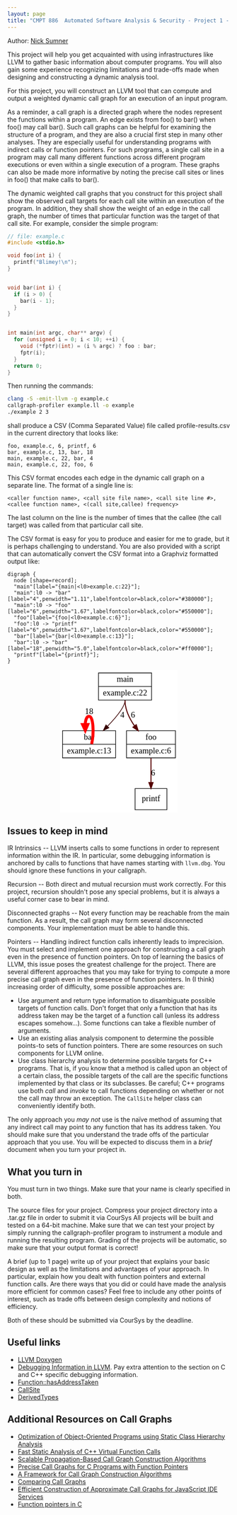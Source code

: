 ```yaml
---
layout: page
title: "CMPT 886  Automated Software Analysis & Security - Project 1 - Weighted Call Graphs"
---
```



Author: [Nick Sumner](https://www2.cs.sfu.ca/~wsumner/teaching/886/18/)


This project will help you get acquainted with using infrastructures like LLVM to gather basic information about computer programs. You will also gain some experience recognizing limitations and trade-offs made when designing and constructing a dynamic analysis tool.

For this project, you will construct an LLVM tool that can compute and output a weighted dynamic call graph for an execution of an input program.

As a reminder, a call graph is a directed graph where the nodes represent the functions within a program. An edge exists from foo() to bar() when foo() may call bar(). Such call graphs can be helpful for examining the structure of a program, and they are also a crucial first step in many other analyses. They are especially useful for understanding programs with indirect calls or function pointers. For such programs, a single call site in a program may call many different functions across different program executions or even within a single execution of a program. These graphs can also be made more informative by noting the precise call sites or lines in foo() that make calls to bar().

The dynamic weighted call graphs that you construct for this project shall show the observed call targets for each call site within an execution of the program. In addition, they shall show the weight of an edge in the call graph, the number of times that particular function was the target of that call site. For example, consider the simple program:



```cpp
// file: example.c
#include <stdio.h>

void foo(int i) {
  printf("Blimey!\n");
}


void bar(int i) {
  if (i > 0) {
    bar(i - 1);
  }
}


int main(int argc, char** argv) {
  for (unsigned i = 0; i < 10; ++i) {
    void (*fptr)(int) = (i % argc) ? foo : bar;
    fptr(i);
  }
  return 0;
}
```

Then running the commands:

```bash
clang -S -emit-llvm -g example.c
callgraph-profiler example.ll -o example
./example 2 3
```

shall produce a CSV (Comma Separated Value) file called profile-results.csv in the current directory that looks like:

```
foo, example.c, 6, printf, 6
bar, example.c, 13, bar, 18
main, example.c, 22, bar, 4
main, example.c, 22, foo, 6
```

This CSV format encodes each edge in the dynamic call graph on a separate line. The format of a single line is:

```
<caller function name>, <call site file name>, <call site line #>, <callee function name>, <(call site,callee) frequency>
```

The last column on the line is the number of times that the callee (the call target) was called from that particular call site.

The CSV format is easy for you to produce and easier for me to grade, but it is perhaps challenging to understand. You are also provided with a script that can automatically convert the CSV format into a Graphviz formatted output like:

```
digraph {
  node [shape=record];
  "main"[label="{main|<l0>example.c:22}"];
  "main":l0 -> "bar" [label="4",penwidth="1.11",labelfontcolor=black,color="#380000"];
  "main":l0 -> "foo" [label="6",penwidth="1.67",labelfontcolor=black,color="#550000"];
  "foo"[label="{foo|<l0>example.c:6}"];
  "foo":l0 -> "printf" [label="6",penwidth="1.67",labelfontcolor=black,color="#550000"];
  "bar"[label="{bar|<l0>example.c:13}"];
  "bar":l0 -> "bar" [label="18",penwidth="5.0",labelfontcolor=black,color="#ff0000"];
  "printf"[label="{printf}"];
}
```


<svg style="display: block;margin:auto; background-color:white" width="200pt" height="241pt" viewBox="0.00 0.00 199.50 241.00" xmlns="http://www.w3.org/2000/svg" xmlns:xlink="http://www.w3.org/1999/xlink">
<g id="graph0" class="graph" transform="scale(1 1) rotate(0) translate(4 237)">
<title>%3</title>
<!-- printf -->
<g id="node1" class="node"><title>printf</title>
<polygon fill="none" stroke="black" points="123,-0.5 123,-36.5 177,-36.5 177,-0.5 123,-0.5"></polygon>
<text text-anchor="middle" x="150" y="-14.8" font-family="Times,serif" font-size="14.00">printf</text>
</g>
<!-- main -->
<g id="node2" class="node"><title>main</title>
<polygon fill="none" stroke="black" points="61,-186.5 61,-232.5 151,-232.5 151,-186.5 61,-186.5"></polygon>
<text text-anchor="middle" x="106" y="-217.3" font-family="Times,serif" font-size="14.00">main</text>
<polyline fill="none" stroke="black" points="61,-209.5 151,-209.5 "></polyline>
<text text-anchor="middle" x="106" y="-194.3" font-family="Times,serif" font-size="14.00">example.c:22</text>
</g>
<!-- bar -->
<g id="node3" class="node"><title>bar</title>
<polygon fill="none" stroke="black" points="0,-88.5 0,-134.5 90,-134.5 90,-88.5 0,-88.5"></polygon>
<text text-anchor="middle" x="45" y="-119.3" font-family="Times,serif" font-size="14.00">bar</text>
<polyline fill="none" stroke="black" points="0,-111.5 90,-111.5 "></polyline>
<text text-anchor="middle" x="45" y="-96.3" font-family="Times,serif" font-size="14.00">example.c:13</text>
</g>
<!-- main&#45;&gt;bar -->
<g id="edge1" class="edge"><title>main:l0-&gt;bar</title>
<path fill="none" stroke="#380000" stroke-width="1.11111" d="M106,-186C106,-175.597 91.3472,-157.736 76.4046,-142.226"></path>
<polygon fill="#380000" stroke="#380000" stroke-width="1.11111" points="78.6276,-139.496 69.1088,-134.844 73.6489,-144.417 78.6276,-139.496"></polygon>
<text text-anchor="middle" x="101.5" y="-156.8" font-family="Times,serif" font-size="14.00">4</text>
</g>
<!-- foo -->
<g id="node4" class="node"><title>foo</title>
<polygon fill="none" stroke="black" points="108.5,-88.5 108.5,-134.5 191.5,-134.5 191.5,-88.5 108.5,-88.5"></polygon>
<text text-anchor="middle" x="150" y="-119.3" font-family="Times,serif" font-size="14.00">foo</text>
<polyline fill="none" stroke="black" points="108.5,-111.5 191.5,-111.5 "></polyline>
<text text-anchor="middle" x="150" y="-96.3" font-family="Times,serif" font-size="14.00">example.c:6</text>
</g>
<!-- main&#45;&gt;foo -->
<g id="edge2" class="edge"><title>main:l0-&gt;foo</title>
<path fill="none" stroke="#550000" stroke-width="1.66667" d="M106,-186C106,-170.412 113.376,-155.268 122.087,-142.817"></path>
<polygon fill="#550000" stroke="#550000" stroke-width="1.66667" points="125.019,-144.742 128.258,-134.654 119.435,-140.521 125.019,-144.742"></polygon>
<text text-anchor="middle" x="119.5" y="-156.8" font-family="Times,serif" font-size="14.00">6</text>
</g>
<!-- bar&#45;&gt;bar -->
<g id="edge3" class="edge"><title>bar:l0-&gt;bar</title>
<path fill="none" stroke="#ff0000" stroke-width="5" d="M49.3073,-111.712C53.6428,-130.999 52.207,-159 45,-159 41.1086,-159 38.8998,-153.08 38.3735,-145.08"></path>
<polygon fill="#ff0000" stroke="#ff0000" stroke-width="5" points="42.7497,-145.028 38.5285,-134.962 34.0007,-144.894 42.7497,-145.028"></polygon>
<text text-anchor="middle" x="45" y="-162.8" font-family="Times,serif" font-size="14.00">18</text>
</g>
<!-- foo&#45;&gt;printf -->
<g id="edge4" class="edge"><title>foo:l0-&gt;printf</title>
<path fill="none" stroke="#550000" stroke-width="1.66667" d="M150,-88C150,-74.4789 150,-59.4566 150,-46.9335"></path>
<polygon fill="#550000" stroke="#550000" stroke-width="1.66667" points="153.5,-46.6722 150,-36.6722 146.5,-46.6723 153.5,-46.6722"></polygon>
<text text-anchor="middle" x="153.5" y="-58.8" font-family="Times,serif" font-size="14.00">6</text>
</g>
</g>
</svg>
 
## Issues to keep in mind
IR Intrinsics -- LLVM inserts calls to some functions in order to represent
information within the IR.
In particular, some debugging information is anchored by calls to functions
that have names starting with `llvm.dbg`.
You should ignore these functions in your callgraph.

Recursion -- Both direct and mutual recursion must work correctly.
For this project, recursion shouldn't pose any special problems, but it is
always a useful corner case to bear in mind.

Disconnected graphs -- Not every function may be reachable from the main
function.
As a result, the call graph may form several disconnected components.
Your implementation must be able to handle this.

Pointers -- Handling indirect function calls inherently leads to imprecision.
You must select and implement one approach for constructing a call graph even
in the presence of function pointers.
On top of learning the basics of LLVM, this issue poses the greatest challenge
for the project.
There are several different approaches that you may take for trying to compute
a more precise call graph even in the presence of function pointers.
In (I think) increasing order of difficulty, some possible approaches are:

* Use argument and return type information to disambiguate possible targets of 
  function calls.
  Don't forget that only a function that has its address taken may be the
  target of a function call (unless its address escapes somehow...).
  Some functions can take a flexible number of arguments.
* Use an existing alias analysis component to determine the possible points-to
  sets of function pointers.
  There are some resources on such components for LLVM online.
* Use class hierarchy analysis to determine possible targets for C++ programs.
  That is, if you know that a method is called upon an object of a certain
  class, the possible targets of the call are the specific functions implemented
  by that class or its subclasses.
  Be careful; C++ programs use both *call* and *invoke* to call functions
  depending on whether or not the call may throw an exception.
  The `CallSite` helper class can conveniently identify both.

The only approach you *may not* use is the naïve method of assuming that any
indirect call may point to any function that has its address taken.
You should make sure that you understand the trade offs of the particular
approach that you use.
You will be expected to discuss them in a *brief* document when you turn your
project in.


## What you turn in
You must turn in two things. Make sure that your name is clearly specified in both.

The source files for your project. Compress your project directory into a .tar.gz file in order to submit it via CourSys All projects will be built and tested on a 64-bit machine. Make sure that we can test your project by simply running the callgraph-profiler program to instrument a module and running the resulting program. Grading of the projects will be automatic, so make sure that your output format is correct!

A brief (up to 1 page) write up of your project that explains your basic design as well as the limitations and advantages of your approach. In particular, explain how you dealt with function pointers and external function calls. Are there ways that you did or could have made the analysis more efficient for common cases? Feel free to include any other points of interest, such as trade offs between design complexity and notions of efficiency.

Both of these should be submitted via CourSys by the deadline.


## Useful links

* [LLVM Doxygen](http://llvm.org/docs/doxygen/html/)
* [Debugging Information in LLVM](http://llvm.org/docs/SourceLevelDebugging.html).
  Pay extra attention to the section on C and C++ specific debugging information.
* [Function::hasAddressTaken](http://llvm.org/docs/doxygen/html/classllvm_1_1Function.html#aafc2232f97cd2d2fae9b4f5bda77a363)
* [CallSite](http://llvm.org/docs/doxygen/html/CallSite_8h_source.html)
* [DerivedTypes](http://llvm.org/docs/doxygen/html/DerivedTypes_8h_source.html)


## Additional Resources on Call Graphs

* [Optimization of Object-Oriented Programs using Static Class Hierarchy Analysis](ftp://ftp.cs.washington.edu/pub/chambers/hierarchy.ps.Z)
* [Fast Static Analysis of C++ Virtual Function Calls](http://www.cs.cornell.edu/courses/cs711/2005fa/papers/bs-oopsla96.pdf)
* [Scalable Propagation-Based Call Graph Construction Algorithms](http://web.cs.ucla.edu/~palsberg/paper/oopsla00.pdf)
* [Precise Call Graphs for C Programs with Function Pointers](http://www.cs.rpi.edu/~milanova/docs/paper_kluw.pdf)
* [A Framework for Call Graph Construction Algorithms](http://www.cs.washington.edu/research/projects/cecil/pubs/cgc-toplas.pdf)
* [Comparing Call Graphs](https://plg.uwaterloo.ca/~olhotak/pubs/paste07.pdf)
* [Efficient Construction of Approximate Call Graphs for JavaScript IDE Services](http://www.franktip.org/pubs/icse2013approximate.pdf)
* [Function pointers in C](http://blog.frama-c.com/index.php?post/2013/08/24/Function-pointers-in-C)



